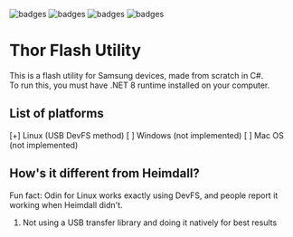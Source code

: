 ![badges](https://img.shields.io/github/contributors/Samsung-Loki/Thor.svg)
![badges](https://img.shields.io/github/forks/Samsung-Loki/Thor.svg)
![badges](https://img.shields.io/github/stars/Samsung-Loki/Thor.svg)
![badges](https://img.shields.io/github/issues/Samsung-Loki/Thor.svg)
# Thor Flash Utility
This is a flash utility for Samsung devices, made from scratch in C#. \
To run this, you must have .NET 8 runtime installed on your computer.

## List of platforms
[+] Linux (USB DevFS method)
[ ] Windows (not implemented)
[ ] Mac OS (not implemented)

## How's it different from Heimdall?
Fun fact: Odin for Linux works exactly using DevFS, and people report it working when Heimdall didn't.
1) Not using a USB transfer library and doing it natively for best results
